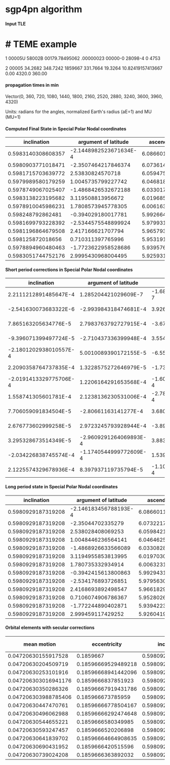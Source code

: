 # sgp4pn algorithm



#### Input TLE

  #                       # TEME example

  1 00005U 58002B   00179.78495062  .00000023  00000-0  28098-4 0  4753

  2 00005  34.2682 348.7242 1859667 331.7664  19.3264 10.82419157413667     0.00      4320.0        360.00



#### propagation times in min 
Vector(0, 360, 720, 1080, 1440, 1800, 2160, 2520, 2880, 3240, 3600, 3960, 4320)



Units: radians for the angles, normalized Earth's radius (aE=1) and MU (MU=1)


#### Computed Final State in Special Polar Nodal coordinates

| inclination | argument of latitude | ascending node | radial distance (aE=1) | radial velocity | `Θ/r` 
| ----------- | -------------------  | -------------- | ---------------------- | --------------- | ----- 
|0.5983140308608357|-2.1448982523671634E-4|6.086601019732894|1.1226760417656227|0.07650290141141479|1.0184507693778109|
|0.5980903771018471|-2.3507464217846374|6.073614392062203|1.3846815540185988|-0.1548656880833389|0.8257020783619654|
|0.5981715703639772|2.53830824570718|6.059475160586817|1.6004107196993864|0.024701725860810434|0.7144964881993213|
|0.5979989580179259|1.0045735799227742|6.046818022732755|1.2748483076187482|0.16094211320826712|0.8967475005867123|
|0.5978749067025407|-1.4868426532672188|6.033017234345221|1.200308421179159|-0.14287516159620858|0.9523337317005393|
|0.5983138223195682|3.119508813956672|6.019685670256504|1.5802256607668508|-0.05885013610583742|0.7236869096686658|
|0.5978910045986231|1.7808573945778305|6.006163042268258|1.4553506005103531|0.1356827894352286|0.7855139637233953|
|0.598248792862481|-0.394029180017781|5.992664607684673|1.1019975451081394|-0.0065450939816685625|1.0374983819284536|
|0.5981699793228392|-2.5344575548899924|5.979931179662701|1.4669803349544142|-0.13145759570562743|0.7794360354262546|
|0.5981196864679508|2.417166621707794|5.965793102819142|1.5748717513689805|0.06490413436972449|0.7260408297137985|
|0.598125872018656|0.710311397765996|5.953191020529108|1.1882443243593042|0.13716658716860042|0.9621437108563182|
|0.5978894960480463|-1.7723622958528686|5.939576333871526|1.2887598359256272|-0.1621297395100993|0.8869960154067422|
|0.5983051744752176|2.9995430968004495|5.92593178878519|1.6024286075304797|-0.018411866890094795|0.7136530217677776|


#### Short period corrections in Special Polar Nodal coordinates

| inclination | argument of latitude | ascending node | radial distance (aE=1) | radial velocity | `Θ/r` 
| ----------- | -------------------  | -------------- | ---------------------- | --------------- | ----- 
|2.2111212891485647E-4|1.285204421029609E-7|-1.6855785546848153E-7|-4.843956756826838E-4|3.577194462959985E-8|4.968958524470359E-4|
|-2.541630073683322E-6|-2.993984318474681E-4|3.926687208436927E-4|-6.792037878197641E-4|-8.333327508942523E-5|4.126007499001236E-4|
|7.865163205634776E-5|2.7983763792727915E-4|-3.670142380198121E-4|-7.607915113409521E-4|7.788855225019713E-5|4.4320415022834587E-4|
|-9.396071399497724E-5|-2.710437336399948E-4|3.5548080704489964E-4|-6.52548848738808E-4|-7.544065295171509E-5|3.7814743049366384E-4|
|-2.1801202938010557E-4|5.0010089390172155E-5|-6.558951464422541E-5|-6.528753343180971E-4|1.3919455516209105E-5|3.3139386271084897E-4|
|2.2090358764737835E-4|1.3228575272646979E-5|-1.734961569050957E-5|-7.086614199502422E-4|3.6819359225281415E-6|4.968227596676122E-4|
|-2.0191413329775706E-4|1.2206164291653568E-4|-1.6008697471245952E-4|-7.730650218751347E-4|3.397354680486123E-5|3.3746450760439015E-4|
|1.558741305601781E-4|2.1238136230531006E-4|-2.7854360275992945E-4|-4.93661457380936E-4|5.911212791895735E-5|4.7231560590365516E-4|
|7.706059091834504E-5|-2.80661163141277E-4|3.6809431245563213E-4|-6.959096581350908E-4|-7.811618299712877E-5|4.4261233401331977E-4|
|2.676773602999258E-5|2.9723245793928944E-4|-3.898279905210348E-4|-7.637168035204769E-4|8.272817016941464E-5|4.2365856995390806E-4|
|3.295328673514349E-5|-2.9609291264069893E-4|3.8833344764056674E-4|-5.724400209977909E-4|-8.241071461011791E-5|4.2599128122306E-4|
|-2.034226838745574E-4|-1.1740544999772609E-4|1.539802583006585E-4|-6.919024337895665E-4|-3.267701658163518E-5|3.369044875203548E-4|
|2.1225574329678936E-4|8.397937119735794E-5|-1.1014109880884156E-4|-7.221392156915459E-4|2.3373579370847228E-5|4.935715495510806E-4|


#### Long period state in Special Polar Nodal coordinates

| inclination | argument of latitude | ascending node | radial distance (aE=1) | radial velocity | `Θ/r` 
| ----------- | -------------------  | -------------- | ---------------------- | --------------- | ----- 
|0.5980929187319208|-2.146183456788193E-4|6.08660118829075|1.1231604374413053|0.07650286563947016|1.017953873525364|
|0.5980929187319208|-2.35044702335279|6.0732217233413595|1.3853607578064187|-0.15478235480824948|0.8252894776120653|
|0.5980929187319208|2.538028408069253|6.059842174824836|1.6011715112107274|0.024623837308560236|0.714053284049093|
|0.5980929187319208|1.0048446236564141|6.0464625419257105|1.275500856467487|0.16101755386121883|0.8963693531562186|
|0.5980929187319208|-1.4868926633566089|6.033082823859865|1.200961296513477|-0.1428890810517248|0.9520023378378284|
|0.5980929187319208|3.1194955853813995|6.019703019872194|1.580934322186801|-0.058853818041759945|0.7231900869089982|
|0.5980929187319208|1.780735332934914|6.00632312924297|1.4561236655322283|0.13564881588842373|0.7851764992157909|
|0.5980929187319208|-0.3942415613800863|5.992943151287433|1.1024912065655204|-0.00660420610958752|1.03702606632255|
|0.5980929187319208|-2.534176893726851|5.979563085350246|1.4676762446125493|-0.1313794795226303|0.7789934230922413|
|0.5980929187319208|2.4168693892498547|5.966182930809663|1.5756354681725009|0.06482140619955508|0.7256171711438446|
|0.5980929187319208|0.7106074906786367|5.952802687081467|1.188816764380302|0.13724899788321054|0.9617177195750951|
|0.5980929187319208|-1.772244890402871|5.939422353613225|1.2894517383594166|-0.16209706249351766|0.8866591109192219|
|0.5980929187319208|2.999459117429252|5.926041929883999|1.6031507467461712|-0.018435240469465642|0.7131594502182265|


#### Orbital elements with secular corrections 

| mean motion | eccentricity | inclination | argument Of perigee | ascending node | mean anomaly | semimajor axis | atmospheric Drag | epoch time in days from jan 0 1950. 0 hr
| ----------- | -----------  | ----------- | ------------------- | -------------- | ------------ | -------------- | ---------        | --------------
|0.04720630155917528|0.1859667|0.5980929187319208|5.790416027488515|6.08638547138321|-5.945875994622154|1.3538998206027413|2.8098E-5|18441.78495062003|
|0.04720630204509719|0.18596669529489218|0.5980929187319208|5.809961526337521|6.073003783844103|-1.509646903487698|1.353899811311756|2.8098E-5|18441.78495062003|
|0.04720630253101916|0.18596668941442096|0.5980929187319208|5.829507025235796|6.059622095995455|-3.3566029446502004|1.3538998020207698|2.8098E-5|18441.78495062003|
|0.047206303016941176|0.1859666837851923|0.5980929187319208|5.849052524200916|6.0462404078372645|-5.203558810947648|1.3538997927297827|2.8098E-5|18441.78495062003|
|0.04720630350286326|0.18596667919431786|0.5980929187319208|5.86859802314175|6.032858719369532|-0.7673291951092729|1.3538997834387945|2.8098E-5|18441.78495062003|
|0.047206303988785406|0.185966673785959|0.5980929187319208|5.888143521994438|6.019477030592258|-2.6142847114303613|1.3538997741478054|2.8098E-5|18441.78495062003|
|0.04720630447470761|0.18596666778504167|0.5980929187319208|5.9076890209232|6.006095341505441|-4.461240052895551|1.3538997648568152|2.8098E-5|18441.78495062003|
|0.04720630496062988|0.18596666292474648|0.5980929187319208|5.927234519931089|5.992713652109082|-0.025009912328284756|1.353899755565824|2.8098E-5|18441.78495062003|
|0.04720630544655221|0.1859666580349985|0.5980929187319208|5.946780018760687|5.97933196240318|-1.871964903830257|1.353899746274832|2.8098E-5|18441.78495062003|
|0.04720630593247457|0.1859666520206898|0.5980929187319208|5.966325517672129|5.965950272387738|-3.7189197204821163|1.3538997369838393|2.8098E-5|18441.78495062003|
|0.04720630641839702|0.18596664664908635|0.5980929187319208|5.985871016661413|5.952568582062752|-5.565874362279665|1.353899727692845|2.8098E-5|18441.78495062003|
|0.04720630690431952|0.1859666420515596|0.5980929187319208|6.005416515552692|5.939186891428225|-1.1296435218675214|1.35389971840185|2.8098E-5|18441.78495062003|
|0.04720630739024208|0.1859666363892032|0.5980929187319208|6.024962014429612|5.925805200484155|-2.9765978136885636|1.353899709110854|2.8098E-5|18441.78495062003|
